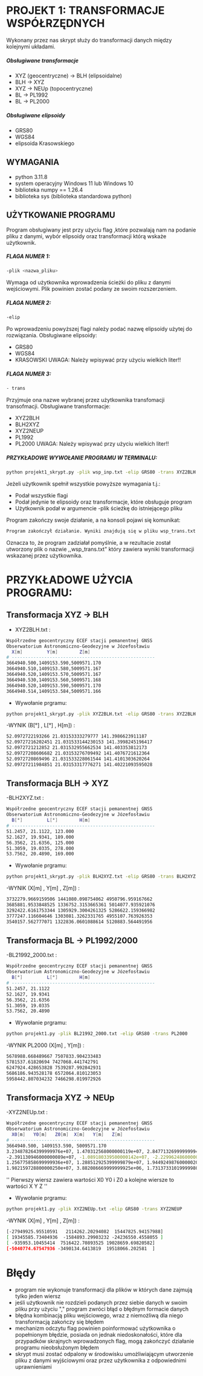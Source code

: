 # PROJEKT 1: TRANSFORMACJE WSPÓŁRZĘDNYCH 
Wykonany przez nas skrypt służy do transformacji danych między kolejnymi układami.

##### Obsługiwane transformacje 
- XYZ (geocentryczne) -> BLH (elipsoidalne) 
- BLH -> XYZ
- XYZ -> NEUp (topocentryczne) 
- BL -> PL1992 
- BL -> PL2000 

##### Obsługiwane elipsoidy 
- GRS80 
- WGS84 
- elipsoida Krasowskiego 

## WYMAGANIA 
 - python 3.11.8 
 - system operacyjny Windows 11 lub Windows 10 
 - biblioteka numpy == 1.26.4
 - biblioteka sys (biblioteka standardowa python)
 
## UŻYTKOWANIE PROGRAMU 
Program obsługiwany jest przy użyciu flag ,które pozwalają nam na podanie 
pliku z danymi, wybór elipsoidy oraz transformacji którą wskaże użytkownik.

##### FLAGA NUMER 1: 
```sh
-plik <nazwa_pliku>
```
Wymaga od użytkownika wprowadzenia ścieżki do pliku z danymi wejściowymi. Plik powinien zostać podany ze swoim rozszerzeniem.

##### FLAGA NUMER 2: 
```sh
-elip 
```
Po wprowadzeniu powyższej flagi należy podać nazwę elipsoidy użytej do rozwiązania.
Obsługiwane elipsoidy: 
- GRS80 
- WGS84 
- KRASOWSKI
UWAGA: Należy wpisywać przy użyciu wielkich liter!! 

##### FLAGA NUMER 3:
```sh
- trans
```
Przyjmuje ona nazwe wybranej przez użytkownika transfomacji transofmacji. 
Obsługiwane transformacje: 
- XYZ2BLH 
- BLH2XYZ 
- XYZ2NEUP 
- PL1992 
- PL2000
UWAGA: Należy wpisywać przy użyciu wielkich liter!!

##### PRZYKŁADOWE WYWOŁANIE PROGRAMU W TERMINALU: 
```sh
python projekt1_skrypt.py -plik wsp_inp.txt -elip GRS80 -trans XYZ2BLH 
```

Jeżeli użytkownik spełnił wszystkie powyższe wymagania t.j.: 
- Podał wszystkie flagi 
- Podał jedynie te elipsoidy oraz transformacje, które obsługuje program 
- Użytkownik podał w argumencie -plik ścieżkę do istniejącego pliku

Program zakończy swoje działanie, a na konsoli pojawi się komunikat: 
```python
Program zakończył działanie. Wyniki znajdują się w pliku wsp_trans.txt
```
Oznacza to, że program zadziałał pomyślnie, a w rezultacie został utworzony plik o nazwie ,,wsp_trans.txt" który zawiera wyniki transformacji wskazanej przez użytkownika.

# PRZYKŁADOWE UŻYCIA PROGRAMU: 

## Transformacja XYZ -> BLH

- XYZ2BLH.txt : 
```sh
Współrzedne geocentryczny ECEF stacji pemanentnej GNSS
Obserwatorium Astronomiczno-Geodezyjne w Józefosławiu
  X[m]         Y[m]        Z[m]
# -----------------------------------------------------
3664940.500,1409153.590,5009571.170
3664940.510,1409153.580,5009571.167
3664940.520,1409153.570,5009571.167
3664940.530,1409153.560,5009571.168
3664940.520,1409153.590,5009571.170
3664940.514,1409153.584,5009571.166
```
- Wywołanie prgramu: 
```sh
python projekt1_skrypt.py -plik XYZ2BLH.txt -elip GRS80 -trans XYZ2BLH
```

-WYNIK (B[°] , L[°] , H[m]) : 
```sh
52.0972722193266 21.03153333279777 141.3986623911187 
52.09727216202451 21.031533144230153 141.3998245196417 
52.0972721212852 21.031532955662534 141.403353812173 
52.09727208606682 21.03153276709492 141.4076721612364 
52.0972720869496 21.031533228061544 141.4101303620264 
52.09727211984851 21.03153317776271 141.40221093595028 
```

## Transformacja BLH -> XYZ

-BLH2XYZ.txt : 
```sh
Współrzedne geocentryczny ECEF stacji pemanentnej GNSS
Obserwatorium Astronomiczno-Geodezyjne w Józefosławiu
  B[°]         L[°]        H[m]
# -----------------------------------------------------
51.2457, 21.1122, 123.000
52.1627, 19.9341, 189.000
56.3562, 21.6356, 125.000
51.3059, 19.0335, 278.000
53.7562, 20.4890, 169.000
```
- Wywołanie prgramu: 
```sh
python projekt1_skrypt.py -plik BLH2XYZ.txt -elip GRS80 -trans BLH2XYZ
```

-WYNIK (X[m] , Y[m] , Z[m]) : 
```sh
3732279.9669159506 1441080.098754062 4950796.959167662 
3685881.9533848525 1336752.3153665361 5014077.935921076 
3292422.6161753344 1305929.3004261325 5286622.159366982 
3777247.116604646 1303081.3262331765 4955107.763926353 
3540157.562777071 1322836.0601088614 5120883.564491956 
```

## Transformacja BL -> PL1992/2000 
-BL21992_2000.txt :
```sh
Współrzedne geocentryczny ECEF stacji pemanentnej GNSS
Obserwatorium Astronomiczno-Geodezyjne w Józefosławiu
  B[°]         L[°]        H[m]
# -----------------------------------------------------
51.2457, 21.1122
52.1627, 19.9341
56.3562, 21.6356
51.3059, 19.0335
53.7562, 20.4890
```
- Wywołanie prgramu: 
```sh
python projekt1.py -plik BL21992_2000.txt -elip GRS80 -trans PL2000
```
-WYNIK PL2000 (X[m] , Y[m]) : 
```sh
5678988.668489667 7507833.904233483 
5781537.61820694 7427068.441742791 
6247924.428653828 7539287.992842931 
5686186.943528178 6572064.810123053 
5958442.807034232 7466298.019972926  
```

## Transformacja XYZ -> NEUp

-XYZ2NEUp.txt : 
```sh
Współrzedne geocentryczny ECEF stacji pemanentnej GNSS
Obserwatorium Astronomiczno-Geodezyjne w Józefosławiu
  X0[m]   Y0[m]   Z0[m]  X[m]   Y[m]   Z[m]
# -----------------------------------------------------
3664940.500, 1409153.590, 5009571.170
3.234878264399999976e+07, 1.470312568000000119e+07, 2.847713269999999942e+04
-2.391130946000000089e+07, -1.089180339500000142e+07, -2.229962486000000034e+06
1.256775858699999936e+07, 1.288512925399999879e+07, 1.944924987600000203e+07
1.982159728800000250e+07, 3.882086669999999925e+06, 1.731373310199999809e+07
``` 
'' Pierwszy wiersz zawiera wartości X0 Y0 i Z0 a kolejne wiersze to wartości X Y Z ''

- Wywołanie prgramu: 
```sh
python projekt1.py -plik XYZ2NEUp.txt -elip GRS80 -trans XYZ2NEUP
```

-WYNIK (X[m] , Y[m] , Z[m]) : 
```sh
[-27949925.95510591   2114262.20294082  15447825.94157988] 
[ 19345585.73404936  -1584893.29903232 -24236550.4558055 ] 
[ -935953.10455414  7516422.70893525 19028659.69820582] 
[-5040774.67547936 -3490134.6413819  19518066.202581  ] 
```

# Błędy 

- program nie wykonuje transformacji dla plików w których dane zajmują tylko jeden wiersz 
- jeśli użytkownik nie rozdzieli podanych przez siebie danych w swoim pliku przy użyciu "," program zwróci błąd o błędnym formacie danych
- błędna kombinacją pliku wejściowego, wraz z niemożliwą dla niego transformacją zakończy się błędem
- mechanizm odczytu flag powinien poinformować użytkownika o popełnionym błędzie, posiada on jednak niedoskonałości, które dla przypadków skrajnych wprowadzonych flag, mogą zakończyć działanie programu nieobsłużonym błędem
- skrypt musi zostać odpalony w środowisku umożliwiającym utworzenie pliku z danymi wyjściowymi oraz przez użytkownika z odpowiednimi uprawnieniami
